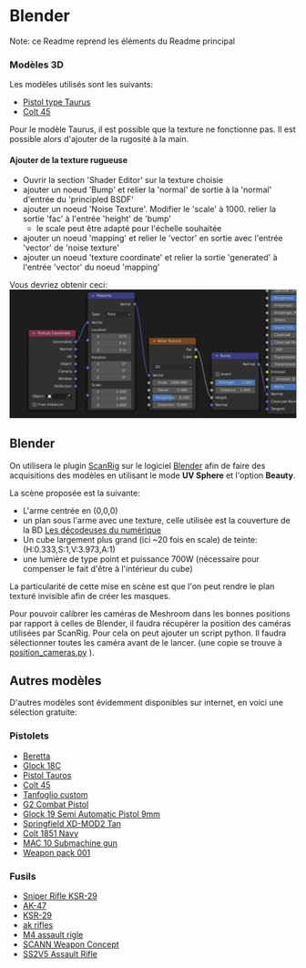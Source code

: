 # Blender
Note: ce Readme reprend les éléments du Readme principal
### Modèles 3D

Les modèles utilisés sont les suivants:
- [Pistol type Taurus](https://free3d.com/3d-model/pistol-tauros-503412.html)
- [Colt 45](https://free3d.com/3d-model/colt-45-31230.html)

Pour le modèle Taurus, il est possible que la texture ne fonctionne pas. Il est possible alors d'ajouter de la rugosité à la main.
#### Ajouter de la texture rugueuse
- Ouvrir la section 'Shader Editor' sur la texture choisie
- ajouter un noeud 'Bump' et relier la 'normal' de sortie à la 'normal' d'entrée du 'principled BSDF'
- ajouter un noeud 'Noise Texture'. Modifier le 'scale' à 1000. relier la sortie 'fac' à l'entrée 'height' de 'bump'
	- le scale peut être adapté pour l'échelle souhaitée
- ajouter un noeud 'mapping' et relier le 'vector' en sortie avec l'entrée 'vector' de 'noise texture'
- ajouter un noeud 'texture coordinate' et relier la sortie 'generated' à l'entrée 'vector' du noeud 'mapping'

Vous devriez obtenir ceci: ![texture_nodes](/divers_template/texture_nodes.png)
 
## Blender

On utilisera le plugin [ScanRig](https://www.ins2i.cnrs.fr/fr/les-decodeuses-du-numerique) sur le logiciel [Blender](https://www.blender.org) afin de faire des acquisitions des modèles en utilisant le mode **UV Sphere** et l'option **Beauty**.

La scène proposée est la suivante:
- L'arme centrée en (0,0,0)
- un plan sous l'arme avec une texture, celle utilisée est la couverture de la BD [Les décodeuses du numérique](https://www.ins2i.cnrs.fr/fr/les-decodeuses-du-numerique)
- Un cube largement plus grand (ici ~20 fois en scale) de teinte: (H:0.333,S:1,V:3.973,A:1)
- une lumière de type point et puissance 700W (nécessaire pour compenser le fait d'être à l'intérieur du cube)

La particularité de cette mise en scène est que l'on peut rendre le plan texturé invisible afin de créer les masques.

Pour pouvoir calibrer les caméras de Meshroom dans les bonnes positions par rapport à celles de Blender, il faudra récupérer la position des caméras utilisées par ScanRig. Pour cela on peut ajouter un script python. Il faudra sélectionner toutes les caméra avant de le lancer. (une copie se trouve à [position_cameras.py](/Blender/position_cameras.py) ).

## Autres modèles
D'autres modèles sont évidemment disponibles sur internet, en voici une sélection gratuite:
### Pistolets
- [Beretta](https://free3d.com/3d-model/beretta-pistol-459996.html)
- [Glock 18C](https://free3d.com/3d-model/glock-18c-21450.html)
- [Pistol Tauros](https://free3d.com/3d-model/pistol-tauros-503412.html)
- [Colt 45](https://free3d.com/3d-model/colt-45-31230.html)
- [Tanfoglio custom](https://www.cgtrader.com/free-3d-models/military/gun/tanfoglio-custom)
- [G2 Combat Pistol](https://www.cgtrader.com/free-3d-models/military/gun/g2-combat-pistol)
- [Glock 19 Semi Automatic Pistol 9mm](https://www.cgtrader.com/free-3d-models/military/gun/glock-19-semi-automatic-pistol-9mm)
- [Springfield XD-MOD2 Tan](https://www.cgtrader.com/free-3d-models/military/gun/springfield-xd-mod2-tan)
- [Colt 1851 Navy](https://www.cgtrader.com/free-3d-models/military/gun/colt-1851-navy-7a706f14-89dd-4bad-855f-47cb5e900cde)
- [MAC 10 Submachine gun](https://www.cgtrader.com/free-3d-models/military/gun/mac-10-submachine-gun-92bb5464-ad47-4c2c-bb0c-1f185eab3801)
- [Weapon pack 001](https://www.cgtrader.com/free-3d-models/military/gun/weapon-pack-001)

### Fusils
- [Sniper Rifle KSR-29](https://free3d.com/3d-model/sniper-rifle-ksr-29-new-34178.html)
- [AK-47](https://www.cgtrader.com/free-3d-models/military/gun/ak-47-assault-rifle-ffadbea9-ef36-43d6-80a9-a8ffba7ac21d)
- [KSR-29](https://free3d.com/3d-model/ksr-29-sniper-rifle-44351.html)
- [ak rifles](https://www.cgtrader.com/free-3d-models/military/gun/ak-103-42170499-df73-42d5-a23c-c67d95228e69)
- [M4 assault rigle](https://www.cgtrader.com/free-3d-models/military/gun/m4-assault-rifle-0ca7e9f2-ece2-4476-acd5-f57ae732a7c7)
- [SCANN Weapon Concept](https://www.cgtrader.com/free-3d-models/military/gun/scann-weapon-concept)
- [SS2V5 Assault Rifle](https://www.cgtrader.com/free-3d-models/military/gun/ss2v5-assault-rifle)
